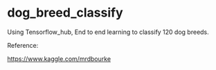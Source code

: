 # dog_breed_classify

Using Tensorflow_hub, End to end learning to classify 120 dog breeds.

Reference: 

https://www.kaggle.com/mrdbourke
